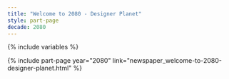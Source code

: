 ```yaml
---
title: "Welcome to 2080 - Designer Planet"
style: part-page
decade: 2080
---
```


{% include variables %}

{% include part-page year="2080" link="newspaper_welcome-to-2080-designer-planet.html" %}
